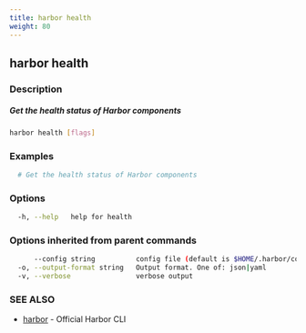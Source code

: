```yaml
---
title: harbor health
weight: 80
---
```

## harbor health

### Description

##### Get the health status of Harbor components

```sh
harbor health [flags]
```

### Examples

```sh
  # Get the health status of Harbor components
```

### Options

```sh
  -h, --help   help for health
```

### Options inherited from parent commands

```sh
      --config string          config file (default is $HOME/.harbor/config.yaml) (default "/Users/vadim/.harbor/config.yaml")
  -o, --output-format string   Output format. One of: json|yaml
  -v, --verbose                verbose output
```

### SEE ALSO

* [harbor](harbor.md)	 - Official Harbor CLI

